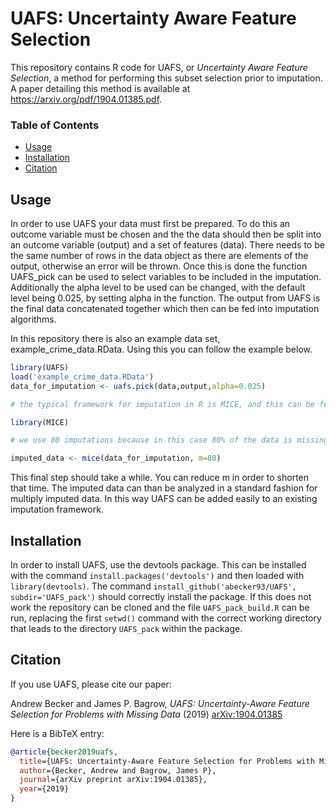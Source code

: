 UAFS: Uncertainty Aware Feature Selection
=========================================

This repository contains R code for UAFS, or _Uncertainty Aware Feature Selection_, a method for performing this subset selection prior to imputation. A paper detailing this method is available at https://arxiv.org/pdf/1904.01385.pdf.

### Table of Contents
- [Usage](#usage)
- [Installation](#installation)
- [Citation ](#citation)

## Usage <a name="usage"/>

In order to use UAFS your data must first be prepared. To do this an outcome variable must be chosen and the the data should then be split into an outcome variable (output) and a set of features (data). There needs to be the same number of rows in the data object as there are elements of the output, otherwise an error will be thrown. Once this is done the function UAFS_pick can be used to select variables to be included in the imputation. Additionally the alpha level to be used can be changed, with the default level being 0.025, by setting alpha in the function. The output from UAFS is the final data concatenated together which then can be fed into imputation algorithms.

In this repository there is also an example data set, example_crime_data.RData. Using this you can follow the example below.

```R
library(UAFS)
load('example_crime_data.RData')
data_for_imputation <- uafs.pick(data,output,alpha=0.025)

# the typical framework for imputation in R is MICE, and this can be fed directly into it

library(MICE)

# we use 80 imputations because in this case 80% of the data is missing

imputed_data <- mice(data_for_imputation, m=80)
```
This final step should take a while. You can reduce m in order to shorten that time. The imputed data can than be analyzed in a standard fashion for multiply imputed data. In this way UAFS can be added easily to an existing imputation framework.

## Installation <a name="installation"/>

In order to install UAFS, use the devtools package. This can be installed with the command `install.packages('devtools')` and then loaded with `library(devtools)`. The command `install_github('abecker93/UAFS', subdir='UAFS_pack')` should correctly install the package. If this does not work the repository can be cloned and the file `UAFS_pack_build.R` can be run, replacing the first `setwd()` command with the correct working directory that leads to the directory `UAFS_pack` within the package.

## Citation   <a name="citation"/>

If you use UAFS, please cite our paper:

Andrew Becker and James P. Bagrow, *UAFS: Uncertainty-Aware Feature Selection for Problems with Missing Data* (2019)
[arXiv:1904.01385](https://arxiv.org/abs/1904.01385)

Here is a BibTeX entry:
```bibtex
@article{becker2019uafs,
  title={UAFS: Uncertainty-Aware Feature Selection for Problems with Missing Data},
  author={Becker, Andrew and Bagrow, James P},
  journal={arXiv preprint arXiv:1904.01385},
  year={2019}
}
```
